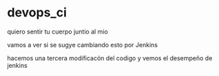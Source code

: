 # devops_ci

quiero sentir tu cuerpo juntio al mio

 vamos a ver si se sugye cambiando esto por Jenkins

 hacemos una tercera modificacón del codigo y vemos el desempeño de jenkins